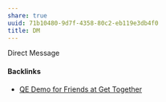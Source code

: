 ```yaml
---
share: true
uuid: 71b10480-9d7f-4358-80c2-eb119e3db4f0
title: DM
---
```

Direct Message

#### Backlinks

* [QE Demo for Friends at Get Together](/ec5b995d-f5ce-4183-ae17-11efb114aef8)
